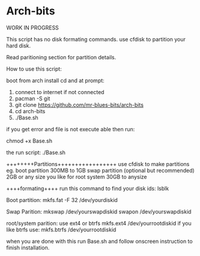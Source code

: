 # Arch-bits

WORK IN PROGRESS

This script has no disk formating commands.
use cfdisk to partition your hard disk.

Read paritioning section for partition details.

How to use this script:

boot from arch install cd and at prompt:

1. connect to internet if not connected
2. pacman -S git
3. git clone https://github.com/mr-blues-bits/arch-bits
4. cd arch-bits
5. ./Base.sh

if you get error and file is not execute able then run:

chmod +x Base.sh

the run script:
./Base.sh

++++++++Partitions+++++++++++++++++
use cfdisk to make partitions
eg.
boot partition 300MB to 1GB 
swap partition (optional but recommended) 2GB or any size you like
for root system 30GB to anysize

++++formating++++
run this command to find your disk ids:
lsblk  

Boot partition:
mkfs.fat -F 32 /dev/yourdiskid

Swap Parition:
mkswap /dev/yourswapdiskid
swapon /dev/yourswapdiskid

root/system parition: use ext4 or btrfs
mkfs.ext4 /dev/yourrootdiskid
if you like btrfs use:
mkfs.btrfs /dev/yourrootdiskid

when you are done with this run Base.sh and follow onscreen instruction to finish installation.





